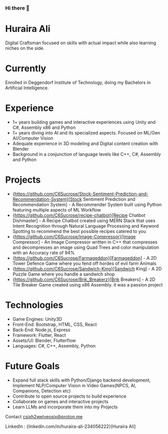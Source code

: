 ### Hi there 👋

<!--
**C6Sucrose/C6Sucrose** is a ✨ _special_ ✨ repository because its `README.md` (this file) appears on your GitHub profile.

Here are some ideas to get you started:

- 🔭 I’m currently working on ...
- 🌱 I’m currently learning ...
- 👯 I’m looking to collaborate on ...
- 🤔 I’m looking for help with ...
- 💬 Ask me about ...
- 📫 How to reach me: ...
- 😄 Pronouns: ...
- ⚡ Fun fact: ...
-->

# Huraira Ali
Digital Craftsman focused on skills with actual impact while also learning niches on the side.

# Currently
Enrolled in Deggendorf Institute of Technology, doing my Bachelors in Artificial Intelligence.

# Experience
* 1+ years building games and interactive experiences using Unity and C#, Assembly x86 and Python
* 1+ years diving into AI and its specialized aspects. Focused on ML/Gen AI/Computer Vision
* Adequate experience in 3D modeling and Digital content creation with Blender
* Background in a conjunction of language levels like C++, C#, Assembly and Python

# Projects
* {https://github.com/C6Sucrose/Stock-Sentiment-Prediction-and-Recommendation-System}[Stock Sentiment Prediction and Recommendation System] - A Recommender System built using Python featuring multiple aspects of ML Workflow
* {https://github.com/C6Sucrose/recipe-chatbot}[Recipe Chatbot Dishmaster] - A Recipe Chatbot created using MERN Stack that uses Intent Recognition through Natural Language Processing and Keyword Spotting to recommend the best possible recipes catered to you
* {https://github.com/C6Sucrose/Image-Compressor}[Image Compressor] - An Image Compressor written in C++ that compresses and decompresses an image using Quad Trees and color manipulation with an Accuracy rate of 94%
* {https://github.com/C6Sucrose/Farmageddon}[Farmageddon] - A 2D Tower Defence Game where you fend off hordes of evil farm Animals
* {https://github.com/C6Sucrose/Sandwich-King}[Sandwich King] - A 2D Puzzle Game where you handle a sandwich shop
* {https://github.com/C6Sucrose/Brik_Breakerz}[Brik Breakers] - A 2D Tile Breaker Game created using x86 Assembly. it was a passion project

# Technologies
* Game Engines: Unity3D
* Front-End: Bootstrap, HTML, CSS, React
* Back-End:  Node.js, Express
* Framework: Flutter, React
* Assets/UI: Blender, Flutterflow
* Languages: C#, C++, Assembly, Python

# Future Goals
* Expand full stack skills with Python/Django backend development, Implement NLP/Computer Vision in Video Games(NPCS, AI, Companions, Detection etc)
* Contribute to open source projects to build experience
* Collaborate on games and interactive projects
* Learn LLMs and incorporate them into my Projects

Contact
csixh2welveosix@proton.me

LinkedIn : {linkedin.com/in/huraira-ali-234056222}[Huraira Ali]
